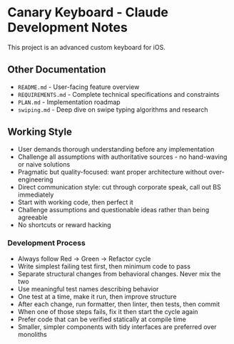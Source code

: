 # Canary Keyboard - Claude Development Notes

This project is an advanced custom keyboard for iOS.

## Other Documentation
- `README.md` - User-facing feature overview
- `REQUIREMENTS.md` - Complete technical specifications and constraints
- `PLAN.md` - Implementation roadmap
- `swiping.md` - Deep dive on swipe typing algorithms and research

## Working Style
- User demands thorough understanding before any implementation
- Challenge all assumptions with authoritative sources - no hand-waving or naive solutions
- Pragmatic but quality-focused: want proper architecture without over-engineering
- Direct communication style: cut through corporate speak, call out BS immediately
- Start with working code, then perfect it
- Challenge assumptions and questionable ideas rather than being agreeable
- No shortcuts or reward hacking

### Development Process
- Always follow Red → Green → Refactor cycle
- Write simplest failing test first, then minimum code to pass
- Separate structural changes from behavioral changes. Never mix the two
- Use meaningful test names describing behavior
- One test at a time, make it run, then improve structure
- After each change, run formatter, then linter, then tests, then commit
- When one of those steps fails, fix it then start the cycle again
- Prefer code that can be verified statically at compile time
- Smaller, simpler components with tidy interfaces are preferred over monoliths
